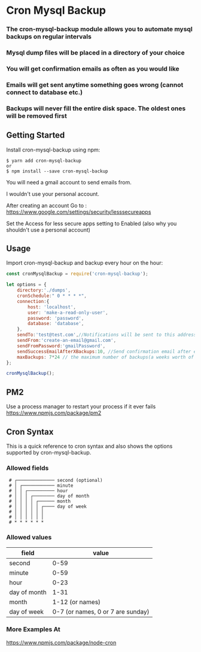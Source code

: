 # Cron Mysql Backup

### The cron-mysql-backup module allows you to automate mysql backups on regular intervals

### Mysql dump files will be placed in a directory of your choice

### You will get confirmation emails as often as you would like

### Emails will get sent anytime something goes wrong (cannot connect to database etc.)

### Backups will never fill the entire disk space. The oldest ones will be removed first


## Getting Started

Install cron-mysql-backup using npm:

```console
$ yarn add cron-mysql-backup
or 
$ npm install --save cron-mysql-backup
```

You will need a gmail account to send emails from. 

I wouldn't use your personal account.

After creating an account Go to : https://www.google.com/settings/security/lesssecureapps

Set the Access for less secure apps setting to Enabled (also why you shouldn't use a personal account)

## Usage

Import cron-mysql-backup and backup every hour on the hour:

```javascript
const cronMysqlBackup = require('cron-mysql-backup');

let options = {
    directory:'./dumps',
    cronSchedule:" 0 * * * *",
    connection:{
        host: 'localhost',
        user: 'make-a-read-only-user',
        password: 'password',
        database: 'database',
    },
    sendTo:'test@test.com',//Notifications will be sent to this address. This can also be an array of email addresses
    sendFrom:'create-an-email@gmail.com',
    sendFromPassword:'gmailPassword',
    sendSuccessEmailAfterXBackups:10, //Send confirmation email after every 10 backups()
    maxBackups: 7*24 // the maximum number of backups(a weeks worth of hourly backups)
};

cronMysqlBackup();

```

## PM2

Use a process manager to restart your process if it ever fails
https://www.npmjs.com/package/pm2

## Cron Syntax

This is a quick reference to cron syntax and also shows the options supported by cron-mysql-backup.

### Allowed fields

```
 # ┌────────────── second (optional)
 # │ ┌──────────── minute
 # │ │ ┌────────── hour
 # │ │ │ ┌──────── day of month
 # │ │ │ │ ┌────── month
 # │ │ │ │ │ ┌──── day of week
 # │ │ │ │ │ │
 # │ │ │ │ │ │
 # * * * * * *
```

### Allowed values

|     field    |        value        |
|--------------|---------------------|
|    second    |         0-59        |
|    minute    |         0-59        |
|     hour     |         0-23        |
| day of month |         1-31        |
|     month    |     1-12 (or names) |
|  day of week |     0-7 (or names, 0 or 7 are sunday)  |


### More Examples At
https://www.npmjs.com/package/node-cron
